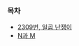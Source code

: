 ### 목차

* [2309번, 일곱 난쟁이](https://github.com/gerherh/Coding-Test-Practice/tree/main/%EB%B0%B1%EC%A4%80/%EB%B8%8C%EB%A3%A8%ED%8A%B8%20%ED%8F%AC%EC%8A%A4/%EC%9D%BC%EA%B3%B1%20%EB%82%9C%EC%9F%81%EC%9D%B4)
* [N과 M]()

